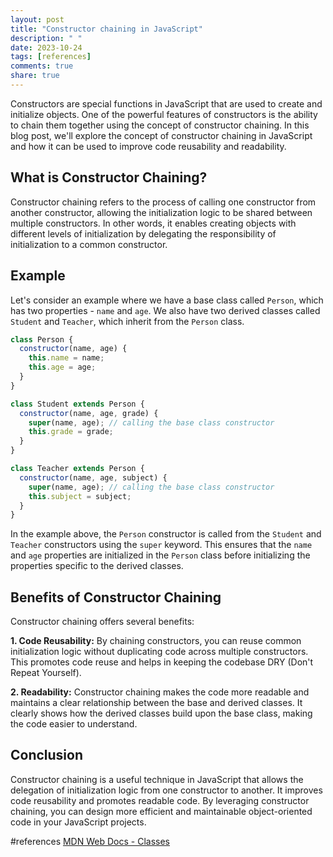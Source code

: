 ```yaml
---
layout: post
title: "Constructor chaining in JavaScript"
description: " "
date: 2023-10-24
tags: [references]
comments: true
share: true
---
```


Constructors are special functions in JavaScript that are used to create and initialize objects. One of the powerful features of constructors is the ability to chain them together using the concept of constructor chaining. In this blog post, we'll explore the concept of constructor chaining in JavaScript and how it can be used to improve code reusability and readability.

## What is Constructor Chaining?

Constructor chaining refers to the process of calling one constructor from another constructor, allowing the initialization logic to be shared between multiple constructors. In other words, it enables creating objects with different levels of initialization by delegating the responsibility of initialization to a common constructor.

## Example

Let's consider an example where we have a base class called `Person`, which has two properties - `name` and `age`. We also have two derived classes called `Student` and `Teacher`, which inherit from the `Person` class.

```javascript
class Person {
  constructor(name, age) {
    this.name = name;
    this.age = age;
  }
}

class Student extends Person {
  constructor(name, age, grade) {
    super(name, age); // calling the base class constructor
    this.grade = grade;
  }
}

class Teacher extends Person {
  constructor(name, age, subject) {
    super(name, age); // calling the base class constructor
    this.subject = subject;
  }
}
```

In the example above, the `Person` constructor is called from the `Student` and `Teacher` constructors using the `super` keyword. This ensures that the `name` and `age` properties are initialized in the `Person` class before initializing the properties specific to the derived classes.

## Benefits of Constructor Chaining

Constructor chaining offers several benefits:

**1. Code Reusability:** By chaining constructors, you can reuse common initialization logic without duplicating code across multiple constructors. This promotes code reuse and helps in keeping the codebase DRY (Don't Repeat Yourself).

**2. Readability:** Constructor chaining makes the code more readable and maintains a clear relationship between the base and derived classes. It clearly shows how the derived classes build upon the base class, making the code easier to understand.

## Conclusion

Constructor chaining is a useful technique in JavaScript that allows the delegation of initialization logic from one constructor to another. It improves code reusability and promotes readable code. By leveraging constructor chaining, you can design more efficient and maintainable object-oriented code in your JavaScript projects.

#references 
[MDN Web Docs - Classes](https://developer.mozilla.org/en-US/docs/Web/JavaScript/Reference/Classes)